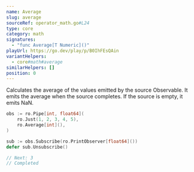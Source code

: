 ```yaml
---
name: Average
slug: average
sourceRef: operator_math.go#L24
type: core
category: math
signatures:
  - "func Average[T Numeric]()"
playUrl: https://go.dev/play/p/B0IhFEsQAin
variantHelpers:
  - core#math#average
similarHelpers: []
position: 0
---
```


Calculates the average of the values emitted by the source Observable. It emits the average when the source completes. If the source is empty, it emits NaN.

```go
obs := ro.Pipe[int, float64](
    ro.Just(1, 2, 3, 4, 5),
    ro.Average[int](),
)

sub := obs.Subscribe(ro.PrintObserver[float64]())
defer sub.Unsubscribe()

// Next: 3
// Completed
```